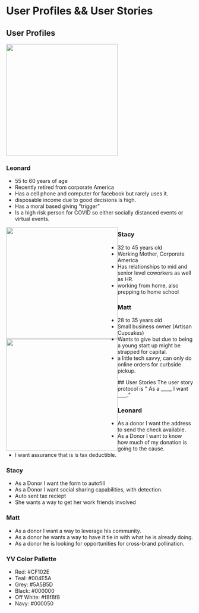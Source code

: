 # User Profiles && User Stories  

## User Profiles


 <img src="https://res.cloudinary.com/mmauck/image/upload/v1595311193/Leonard-Porter_iwu0f7.jpg" width="300"> 
 
 ### Leonard
 - 55 to 60 years of age
 - Recently retired from corporate America
 - Has a cell phone and computer for facebook but rarely uses it.
 - disposable income due to good decisions is high.
 - Has a moral based giving "trigger"
 - Is a high risk person for COVID so either socially distanced events or virtual events.

 <img src="https://res.cloudinary.com/mmauck/image/upload/v1595312308/Alicia_Jones_b1mq7k.jpg" width="300" style="float: left">

### Stacy
 - 32 to 45 years old
 - Working Mother, Corporate America
 - Has relationships to mid and senior level coworkers as well as HR.
 - working from home, also prepping to home school


 <img src="https://res.cloudinary.com/mmauck/image/upload/v1595312308/William_Van_Wyk_b3mu8o.jpg" width="300" style="float: left">

 
### Matt
 - 28 to 35 years old
 - Small business owner (Artisan Cupcakes)
 - Wants to give but due to being a young start up might be strapped for capital.
- a little tech savvy, can only do online orders for curbside pickup.
</div>
## User Stories
The user story protocol is " As a ____, I want ____."

### Leonard
 - As a donor I want the address to send the check available.
 - As a Donor I want to know how much of my donation is going to the cause.
 - I want assurance that is is tax deductible.

### Stacy
 - As a Donor I want the form to autofill
 - As a Donor I want social sharing capabilities, with detection.
 - Auto sent tax reciept
 - She wants a way to get her work friends involved

### Matt
 - As a donor I want a way to leverage his community.
 - As a donor he wants a way to have it tie in with what he is already doing.
 - As a donor he is looking for opportunities for cross-brand pollination.

 ### YV Color Pallette
 - Red: #CF102E
 - Teal: #004E5A
 - Grey: #5A5B5D
 - Black: #000000
 - Off White: #f8f8f8
 - Navy: #000050




